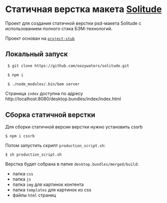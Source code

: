 # Статичная верстка макета [Solitude](http://www.templateworld.com/free_templates.html)

Проект для создания статичной верстки psd-макета Solitude с использованием полного стэка БЭМ-технологий.

Проект основан на [`project-stub`](https://github.com/bem/project-stub/tree/enb-merged-config)

## Локальный запуск

```bash
 $ git clone https://github.com/oozywaters/solitude.git

 $ npm i

 $ ./node_modules/.bin/bem server

```
Страница `index` доступна по адресу http://localhost:8080/desktop.bundles/index/index.html

## Сборка статичной верстки

Для сборки статичной версии верстки нужно установить cssrb

```
$ npm i cssrb
```

Потом запустить скрипт `production_script.sh`:

```
$ sh production_script.sh
```

Верстка будет собрана в папке `desktop.bundles/merged/build`:

* папка `css`
* папка `js`
* папка `img` для картинок контента
* папка `templates` для картинок из css
* файлы `html` страниц